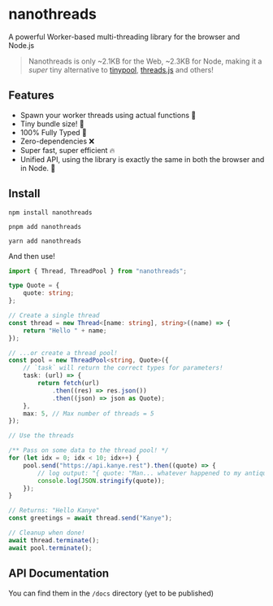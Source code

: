 # nanothreads

A powerful Worker-based multi-threading library for the browser and Node.js

> Nanothreads is only ~2.1KB for the Web, ~2.3KB for Node, making it a _super_ tiny alternative to
> [tinypool](https://github.com/tinylibs/tinypool), [threads.js](https://github.com/andywer/threads.js) and others!

## Features

- Spawn your worker threads using actual functions :partying_face:
- Tiny bundle size! :see_no_evil:
- 100% Fully Typed :100:
- Zero-dependencies :x:
- Super fast, super efficient :fire:
- Unified API, using the library is exactly the same in both the browser and in Node. :eyes:

## Install

```
npm install nanothreads

pnpm add nanothreads

yarn add nanothreads
```

And then use!

```ts
import { Thread, ThreadPool } from "nanothreads";

type Quote = {
	quote: string;
};

// Create a single thread
const thread = new Thread<[name: string], string>((name) => {
	return "Hello " + name;
});

// ...or create a thread pool!
const pool = new ThreadPool<string, Quote>({
	// `task` will return the correct types for parameters!
	task: (url) => {
		return fetch(url)
			.then((res) => res.json())
			.then((json) => json as Quote);
	},
	max: 5, // Max number of threads = 5
});

// Use the threads

/** Pass on some data to the thread pool! */
for (let idx = 0; idx < 10; idx++) {
	pool.send("https://api.kanye.rest").then((quote) => {
		// log output: "{ quote: "Man... whatever happened to my antique fish tank?" };"
		console.log(JSON.stringify(quote));
	});
}

// Returns: "Hello Kanye"
const greetings = await thread.send("Kanye");

// Cleanup when done!
await thread.terminate();
await pool.terminate();
```

## API Documentation

You can find them in the `/docs` directory (yet to be published)
